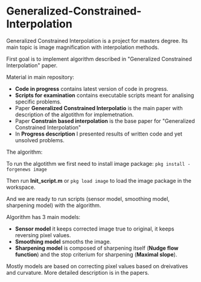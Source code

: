 # Generalized-Constrained-Interpolation

Generalized Constrained Interpolation is a project for masters degree. 
Its main topic is image magnification with interpolation methods. 

First goal is to implement algorithm described in "Generalized Constrained Interpolation" paper.

Material in main repository:
* **Code in progress** contains latest version of code in progress.
* **Scripts for examination** contains executable scripts meant for analising specific problems.
* Paper **Generalized Constrained Interpolatio** is the main paper with description of the algotithm for implemetnation.
* Paper **Constrain based interpolation** is the base paper for "Generalized Constrained Interpolation"
* In **Progress description** I presented results of written code and yet unsolved problems.

The algorithm:

To run the algotithm we first need to install image package: ``` pkg install -forgenews image ```

Then run **Init_script.m** or ```pkg load image``` to load the image package in the workspace.

And we are ready to run scripts (sensor model, smoothing model, sharpening model) with the algorithm.

Algorithm has 3 main models: 
* **Sensor model** it keeps corrected image true to original, it keeps reversing pixel values.
* **Smoothing model** smooths the image.
* **Sharpening model** is composed of sharpening itself (**Nudge flow function**) and the stop criterium for sharpening (**Maximal slope**).

Mostly models are based on correcting pixel values based on dreivatives and curvature. More detailed description is in the papers.

